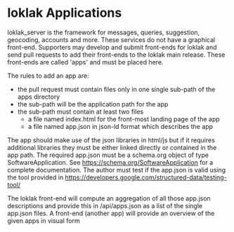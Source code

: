 # loklak Applications

loklak_server is the framework for messages, queries, suggestion, geocoding, accounts and more.
These services do not have a graphical front-end. Supporters may develop and submit front-ends
for loklak and send pull requests to add their front-ends to the loklak main release.
These front-ends are called 'apps' and must be placed here.

The rules to add an app are:
- the pull request must contain files only in one single sub-path of the apps directory
- the sub-path will be the application path for the app
- the sub-path must contain at least two files
  * a file named index.html for the front-most landing page of the app
  * a file named app.json in json-ld format which describes the app
  
The app should make use of the json libraries in html/js but if it requires additional libraries
they must be either linked directly or contained in the app path.
The required app.json must be a schema.org object of type SoftwareApplication.
See https://schema.org/SoftwareApplication for a complete documentation.
The author must test if the app.json is valid using the tool provided in 
https://developers.google.com/structured-data/testing-tool/

The loklak front-end will compute an aggregation of all those app.json descriptions and
provide this in /api/apps.json as a list of the single app.json files.
A front-end (another app) will provide an overview of the given apps in visual form

